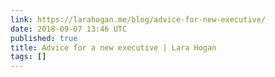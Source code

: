 ```yaml
---
link: https://larahogan.me/blog/advice-for-new-executive/
date: 2018-09-07 13:46 UTC
published: true
title: Advice for a new executive | Lara Hogan
tags: []
---
```



